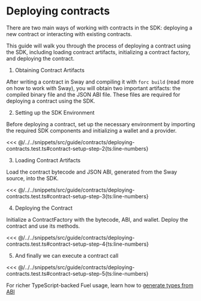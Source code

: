 <script setup>
  import { data } from '../../versions.data'
  const { forc } = data
  const url = `https://fuellabs.github.io/sway/v${forc}/book/introduction/index.html`
</script>

# Deploying contracts

There are two main ways of working with contracts in the SDK: deploying a new contract or interacting with existing contracts.

This guide will walk you through the process of deploying a contract using the SDK, including loading contract artifacts, initializing a contract factory, and deploying the contract.

1. Obtaining Contract Artifacts

After writing a contract in Sway and compiling it with `forc build` (<a :href="url" target="_blank" rel="noreferrer">read more</a> on how to work with Sway), you will obtain two important artifacts: the compiled binary file and the JSON ABI file. These files are required for deploying a contract using the SDK.

2. Setting up the SDK Environment

Before deploying a contract, set up the necessary environment by importing the required SDK components and initializing a wallet and a provider.

<<< @/../../snippets/src/guide/contracts/deploying-contracts.test.ts#contract-setup-step-2{ts:line-numbers}

3. Loading Contract Artifacts

Load the contract bytecode and JSON ABI, generated from the Sway source, into the SDK.

<<< @/../../snippets/src/guide/contracts/deploying-contracts.test.ts#contract-setup-step-3{ts:line-numbers}

4. Deploying the Contract

Initialize a ContractFactory with the bytecode, ABI, and wallet. Deploy the contract and use its methods.

<<< @/../../snippets/src/guide/contracts/deploying-contracts.test.ts#contract-setup-step-4{ts:line-numbers}

5. And finally we can execute a contract call

<<< @/../../snippets/src/guide/contracts/deploying-contracts.test.ts#contract-setup-step-5{ts:line-numbers}

For richer TypeScript-backed Fuel usage, learn how to [generate types from ABI](../abi-typegen/generating-types-from-abi.md)
